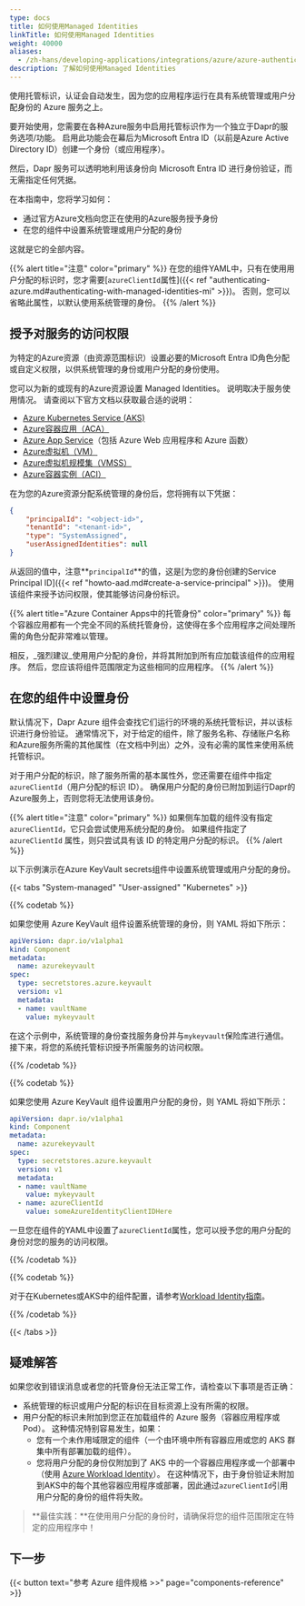 ```yaml
---
type: docs
title: 如何使用Managed Identities
linkTitle: 如何使用Managed Identities
weight: 40000
aliases:
  - /zh-hans/developing-applications/integrations/azure/azure-authentication/howto-msi/
description: 了解如何使用Managed Identities
---
```


使用托管标识，认证会自动发生，因为您的应用程序运行在具有系统管理或用户分配身份的 Azure 服务之上。

要开始使用，您需要在各种Azure服务中启用托管标识作为一个独立于Dapr的服务选项/功能。 启用此功能会在幕后为Microsoft Entra ID（以前是Azure Active Directory ID）创建一个身份（或应用程序）。

然后，Dapr 服务可以透明地利用该身份向 Microsoft Entra ID 进行身份验证，而无需指定任何凭据。

在本指南中，您将学习如何：

- 通过官方Azure文档向您正在使用的Azure服务授予身份
- 在您的组件中设置系统管理或用户分配的身份

这就是它的全部内容。

{{% alert title="注意" color="primary" %}}
在您的组件YAML中，只有在使用用户分配的标识时，您才需要[`azureClientId`属性]({{< ref "authenticating-azure.md#authenticating-with-managed-identities-mi" >}})。 否则，您可以省略此属性，以默认使用系统管理的身份。
{{% /alert %}}

## 授予对服务的访问权限

为特定的Azure资源（由资源范围标识）设置必要的Microsoft Entra ID角色分配或自定义权限，以供系统管理的身份或用户分配的身份使用。

您可以为新的或现有的Azure资源设置 Managed Identities。 说明取决于服务使用情况。 请查阅以下官方文档以获取最合适的说明：

- [Azure Kubernetes Service (AKS)](https://docs.microsoft.com/azure/aks/use-managed-identity)
- [Azure容器应用（ACA）](https://learn.microsoft.com/azure/container-apps/dapr-overview?tabs=bicep1%2Cyaml#using-managed-identity)
- [Azure App Service](https://docs.microsoft.com/azure/app-service/overview-managed-identity)（包括 Azure Web 应用程序和 Azure 函数）
- [Azure虚拟机（VM）](https://docs.microsoft.com/azure/active-directory/managed-identities-azure-resources/qs-configure-cli-windows-vm)
- [Azure虚拟机规模集（VMSS）](https://docs.microsoft.com/azure/active-directory/managed-identities-azure-resources/qs-configure-cli-windows-vmss)
- [Azure容器实例（ACI）](https://docs.microsoft.com/azure/container-instances/container-instances-managed-identity)

在为您的Azure资源分配系统管理的身份后，您将拥有以下凭据：

```json
{
    "principalId": "<object-id>",
    "tenantId": "<tenant-id>",
    "type": "SystemAssigned",
    "userAssignedIdentities": null
}
```

从返回的值中，注意\*\*`principalId`\*\*的值，这是[为您的身份创建的Service Principal ID]({{< ref "howto-aad.md#create-a-service-principal" >}})。 使用该组件来授予访问权限，使其能够访问身份标识。

{{% alert title="Azure Container Apps中的托管身份" color="primary" %}}
每个容器应用都有一个完全不同的系统托管身份，这使得在多个应用程序之间处理所需的角色分配非常难以管理。

相反，_强烈建议_使用用户分配的身份，并将其附加到所有应加载该组件的应用程序。 然后，您应该将组件范围限定为这些相同的应用程序。
{{% /alert %}}

## 在您的组件中设置身份

默认情况下，Dapr Azure 组件会查找它们运行的环境的系统托管标识，并以该标识进行身份验证。 通常情况下，对于给定的组件，除了服务名称、存储账户名称和Azure服务所需的其他属性（在文档中列出）之外，没有必需的属性来使用系统托管标识。

对于用户分配的标识，除了服务所需的基本属性外，您还需要在组件中指定 `azureClientId`（用户分配的标识 ID）。 确保用户分配的身份已附加到运行Dapr的Azure服务上，否则您将无法使用该身份。

{{% alert title="注意" color="primary" %}}
如果侧车加载的组件没有指定 `azureClientId`，它只会尝试使用系统分配的身份。 如果组件指定了 `azureClientId` 属性，则只尝试具有该 ID 的特定用户分配的标识。
{{% /alert %}}

以下示例演示在Azure KeyVault secrets组件中设置系统管理或用户分配的身份。

{{< tabs "System-managed" "User-assigned" "Kubernetes" >}}

 <!-- system managed -->

{{% codetab %}}

如果您使用 Azure KeyVault 组件设置系统管理的身份，则 YAML 将如下所示：

```yml
apiVersion: dapr.io/v1alpha1
kind: Component
metadata:
  name: azurekeyvault
spec:
  type: secretstores.azure.keyvault
  version: v1
  metadata:
  - name: vaultName
    value: mykeyvault
```

在这个示例中，系统管理的身份查找服务身份并与`mykeyvault`保险库进行通信。 接下来，将您的系统托管标识授予所需服务的访问权限。

{{% /codetab %}}

 <!-- user assigned -->

{{% codetab %}}

如果您使用 Azure KeyVault 组件设置用户分配的身份，则 YAML 将如下所示：

```yml
apiVersion: dapr.io/v1alpha1
kind: Component
metadata:
  name: azurekeyvault
spec:
  type: secretstores.azure.keyvault
  version: v1
  metadata:
  - name: vaultName
    value: mykeyvault
  - name: azureClientId
    value: someAzureIdentityClientIDHere
```

一旦您在组件的YAML中设置了`azureClientId`属性，您可以授予您的用户分配的身份对您的服务的访问权限。

{{% /codetab %}}

 <!-- k8s -->

{{% codetab %}}

对于在Kubernetes或AKS中的组件配置，请参考[Workload Identity指南](https://learn.microsoft.com/azure/aks/workload-identity-overview?tabs=dotnet)。

{{% /codetab %}}

{{< /tabs >}}

## 疑难解答

如果您收到错误消息或者您的托管身份无法正常工作，请检查以下事项是否正确：

- 系统管理的标识或用户分配的标识在目标资源上没有所需的权限。
- 用户分配的标识未附加到您正在加载组件的 Azure 服务（容器应用程序或 Pod）。 这种情况特别容易发生，如果：
  - 您有一个未作用域限定的组件（一个由环境中所有容器应用或您的 AKS 群集中所有部署加载的组件）。
  - 您将用户分配的身份仅附加到了 AKS 中的一个容器应用程序或一个部署中（使用 [Azure Workload Identity](https://learn.microsoft.com/azure/aks/workload-identity-overview?tabs=dotnet)）。
  在这种情况下，由于身份验证未附加到AKS中的每个其他容器应用程序或部署，因此通过`azureClientId`引用用户分配的身份的组件将失败。

> \*\*最佳实践：\*\*在使用用户分配的身份时，请确保将您的组件范围限定在特定的应用程序中！

## 下一步

{{< button text="参考 Azure 组件规格 >>" page="components-reference" >}}
